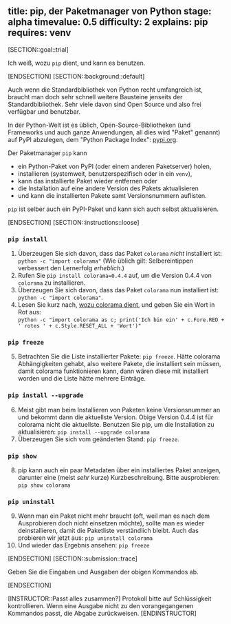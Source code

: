 title: pip, der Paketmanager von Python
stage: alpha
timevalue: 0.5
difficulty: 2
explains: pip
requires: venv
---
[SECTION::goal::trial]

Ich weiß, wozu `pip` dient, und kann es benutzen.

[ENDSECTION]
[SECTION::background::default]

Auch wenn die Standardbibliothek von Python recht umfangreich ist,
braucht man doch sehr schnell weitere Bausteine jenseits der Standardbibliothek.
Sehr viele davon sind Open Source und also frei verfügbar und benutzbar.

In der Python-Welt ist es üblich, Open-Source-Bibliotheken 
(und Frameworks und auch ganze Anwendungen, all dies wird "Paket" genannt) 
auf PyPI abzulegen, dem "Python Package Index":
[pypi.org](https://pypi.org).

Der Paketmanager `pip` kann 

- ein Python-Paket von PyPI (oder einem anderen Paketserver) holen,
- installieren (systemweit, benutzerspezifisch oder in ein `venv`),
- kann das installierte Paket wieder entfernen oder
- die Installation auf eine andere Version des Pakets aktualisieren
- und kann die installierten Pakete samt Versionsnummern auflisten.

`pip` ist selber auch ein PyPI-Paket und kann sich auch selbst aktualisieren.

[ENDSECTION]
[SECTION::instructions::loose]

### `pip install`

1. Überzeugen Sie sich davon, dass das Paket `colorama` _nicht_ installiert ist:
   `python -c "import colorama"`
   (Wie üblich gilt: Selbereintippen verbessert den Lernerfolg _erheblich_.)
2. Rufen Sie `pip install colorama=0.4.4` auf, um die Version 0.4.4 von `colorama`
   zu installieren.
3. Überzeugen Sie sich davon, dass das Paket `colorama` nun installiert ist:
   `python -c "import colorama"`.
4. Lesen Sie kurz nach, [wozu colorama dient](https://pypi.org/project/colorama/),
   und geben Sie ein Wort in Rot aus:  
   `python -c "import colorama as c; print('Ich bin ein' + c.Fore.RED + ' rotes ' + c.Style.RESET_ALL + 'Wort')"`


### `pip freeze`

5. Betrachten Sie die Liste installierter Pakete: `pip freeze`.
   Hätte colorama Abhängigkeiten gehabt, also weitere Pakete, die installiert sein müssen,
   damit colorama funktionieren kann, dann wären diese mit installiert worden
   und die Liste hätte mehrere Einträge.


### `pip install --upgrade`

6. Meist gibt man beim Installieren von Paketen keine Versionsnummer an und
   bekommt dann die aktuellste Version.
   Obige Version 0.4.4 ist für colorama nicht die aktuellste.
   Benutzen Sie pip, um die Installation zu aktualisieren:
   `pip install --upgrade colorama`
7. Überzeugen Sie sich vom geänderten Stand: `pip freeze`.


### `pip show`

8. pip kann auch ein paar Metadaten über ein installiertes Paket anzeigen,
   darunter eine (meist _sehr_ kurze) Kurzbeschreibung.
   Bitte ausprobieren:
   `pip show colorama`


### `pip uninstall`

9. Wenn man ein Paket nicht mehr braucht (oft, weil man es nach dem Ausprobieren
   doch nicht einsetzen möchte), sollte man es wieder deinstallieren,
   damit die Paketliste verständlich bleibt.
   Auch das probieren wir jetzt aus:
   `pip uninstall colorama`
10. Und wieder das Ergebnis ansehen: `pip freeze`

[ENDSECTION]
[SECTION::submission::trace]

Geben Sie die Eingaben und Ausgaben der obigen Kommandos ab.

[ENDSECTION]

[INSTRUCTOR::Passt alles zusammen?]
Protokoll bitte auf Schlüssigkeit kontrollieren.
Wenn eine Ausgabe nicht zu den vorangegangenen Kommandos passt, die Abgabe zurückweisen.
[ENDINSTRUCTOR]

